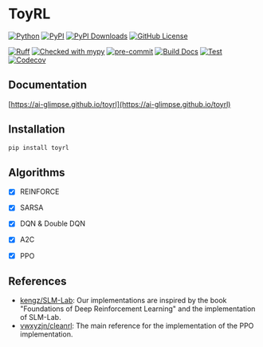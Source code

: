 # ToyRL

[![Python](https://img.shields.io/pypi/pyversions/toyrl.svg?color=%2334D058)](https://pypi.org/project/toyrl/)
[![PyPI](https://img.shields.io/pypi/v/toyrl?color=%2334D058&label=pypi%20package)](https://pypi.org/project/toyrl/)
[![PyPI Downloads](https://static.pepy.tech/badge/toyrl)](https://pepy.tech/projects/toyrl)
[![GitHub License](https://img.shields.io/github/license/ai-glimpse/toyrl)](https://github.com/ai-glimpse/toyrl/blob/master/LICENSE)

[![Ruff](https://img.shields.io/endpoint?url=https://raw.githubusercontent.com/astral-sh/ruff/main/assets/badge/v2.json)](https://github.com/astral-sh/ruff)
[![Checked with mypy](https://www.mypy-lang.org/static/mypy_badge.svg)](https://mypy-lang.org/)
[![pre-commit](https://img.shields.io/badge/pre--commit-enabled-brightgreen?logo=pre-commit)](https://github.com/pre-commit/pre-commit)
[![Build Docs](https://github.com/ai-glimpse/toyrl/actions/workflows/build_docs.yaml/badge.svg)](https://github.com/ai-glimpse/toyrl/actions/workflows/build_docs.yaml)
[![Test](https://github.com/ai-glimpse/toyrl/actions/workflows/test.yaml/badge.svg)](https://github.com/ai-glimpse/toyrl/actions/workflows/test.yaml)
[![Codecov](https://codecov.io/gh/ai-glimpse/toyrl/branch/master/graph/badge.svg)](https://codecov.io/gh/ai-glimpse/toyrl)

## Documentation

[https://ai-glimpse.github.io/toyrl](https://ai-glimpse.github.io/toyrl)

## Installation

```bash
pip install toyrl
```

## Algorithms

- [x] REINFORCE
- [x] SARSA
- [x] DQN & Double DQN
- [x] A2C
- [x] PPO


## References
- [kengz/SLM-Lab](https://github.com/kengz/SLM-Lab): Our implementations are inspired by the book "Foundations of Deep Reinforcement Learning" and the implementation of SLM-Lab.
- [vwxyzjn/cleanrl](https://github.com/vwxyzjn/cleanrl): The main reference for the implementation of the PPO implementation.

